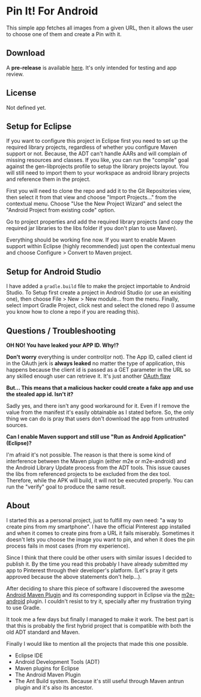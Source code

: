 Pin It! For Android
===
This simple app fetches all images from a given URL, then it allows the user to choose one of them and create a Pin with it.

Download
---
A **pre-release** is available [here](https://github.com/lordscales91/pinit-android/releases/tag/0.2-beta-debug). It's only intended for testing and app review.

License
---
Not defined yet.

Setup for Eclipse
---
If you want to configure this project in Eclipse first you need to set up the required library projects, regardless of whether you configure Maven support or not. Because, the ADT can't handle AARs and will complain of missing resources and classes. If you like, you can run the "compile" goal against the gen-libprojects profile to setup the library projects layout. You will still need to import them to your workspace as android library projects and reference them in the project.

First you will need to clone the repo and add it to the Git Repositories view, then select it from that view and choose "Import Projects..." from the contextual menu. Choose "Use the New Project Wizard" and select the "Android Project from existing code" option.

Go to project properties and add the required library projects (and copy the required jar libraries to the libs folder if you don't plan to use Maven).

Everything should be working fine now. If you want to enable Maven support within Eclipse (highly recommended) just open the contextual menu and choose Configure >  Convert to Maven project.

Setup for Android Studio
---
I have added a `gradle.build` file to make the project importable to Android Studio. To Setup first create a project in Android Studio (or use an exisiting one), then choose File > New > New module... from the menu. Finally, select import Gradle Project, click nest and select the cloned repo (I assume you know how to clone a repo if you are reading this).

Questions / Troubleshooting
---

**OH NO! You have leaked your APP ID. Why!?**

**Don't worry** everything is under control(or not). The App ID, called client id in the OAuth jerk is **always leaked** no matter the type of application, this happens because the client id is passed as a GET parameter in the URL so any skilled enough user can retrieve it. It's just another [OAuth flaw](http://www.oauthsecurity.com/)

**But... This means that a malicious hacker could create a fake app and use the stealed app id. Isn't it?**

Sadly yes, and there isn't any good workaround for it. Even if I remove the value from the manifest it's easily obtainable as I stated before. So, the only thing we can do is pray that users don't download the app from untrusted sources.

**Can I enable Maven support and still use "Run as Android Application"(Eclipse)?**

I'm afraid it's not possible. The reason is that there is some kind of interference between the Maven plugin (either m2e or m2e-android) and the Android Library Update process from the ADT tools. This issue causes the libs from referenced projects to be excluded from the dex tool. Therefore, while the APK will build, it will not be executed properly. You can run the "verify" goal to produce the same result.

About
---
I started this as a personal project, just to fulfill my own need: "a way to create pins from my smartphone". I have the official Pinterest app installed and when it comes to create pins from a URL it fails miserably. Sometimes it doesn't lets you choose the image you want to pin, and when it does the pin process fails in most cases (from my experience).

Since I think that there could be other users with similar issues I decided to publish it. By the time you read this probably I have already submitted my app to Pinterest through their developer's platform. (Let's pray it gets approved because the above statements don't help...).

After deciding to share this piece of software I discovered the awesome [Android Maven Plugin](http://simpligility.github.io/android-maven-plugin/) and its corresponding support in Eclipse via the [m2e-android](http://rgladwell.github.io/m2e-android/) plugin. I couldn't resist to try it, specially after my frustration trying to use Gradle.

It took me a few days but finally I managed to make it work. The best part is that this is probably the first hybrid project that is compatible with both the old ADT standard and Maven.

Finally I would like to mention all the projects that made this one possible.

* Eclipse IDE
* Android Development Tools (ADT)
* Maven plugins for Eclipse
* The Android Maven Plugin
* The Ant Build system. Because it's still useful through Maven antrun plugin and it's also its ancestor. 
